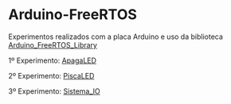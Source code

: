 # Arduino-FreeRTOS

Experimentos realizados com a placa Arduino e uso da biblioteca [Arduino_FreeRTOS_Library](https://github.com/feilipu/Arduino_FreeRTOS_Library)

1º Experimento: [ApagaLED](https://github.com/camillabarreto/Arduino-FreeRTOS/tree/master/ApagaLED)

2º Experimento: [PiscaLED](https://github.com/camillabarreto/Arduino-FreeRTOS/tree/master/PiscaLED)

3º Experimento: [Sistema_IO](https://github.com/camillabarreto/Arduino-FreeRTOS/tree/master/Sistema_IO)
